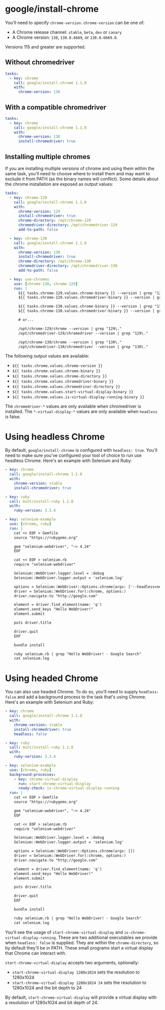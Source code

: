 # google/install-chrome

You'll need to specify `chrome-version`. `chrome-version` can be one of:

- A Chrome release channel: `stable`, `beta`, `dev` or `canary`
- A Chrome version: `130`, `130.0.6669`, or `130.0.6669.0`.

Versions 115 and greater are supported.

## Without chromedriver

```yaml
tasks:
  - key: chrome
    call: google/install-chrome 1.1.0
    with:
      chrome-version: 130
```

## With a compatible chromedriver

```yaml
tasks:
  - key: chrome
    call: google/install-chrome 1.1.0
    with:
      chrome-version: 130
      install-chromedriver: true
```

## Installing multiple chromes

If you are installing multiple versions of chrome and using them within the same task, you'll need to choose where to install them and may want to exclude it from PATH (as the binary names will conflict). Some details about the chrome installation are exposed as output values:

```yaml
tasks:
  - key: chrome-129
    call: google/install-chrome 1.1.0
    with:
      chrome-version: 129
      install-chromedriver: true
      chrome-directory: /opt/chrome-129
      chromedriver-directory: /opt/chromedriver-129
      add-to-path: false

  - key: chrome-130
    call: google/install-chrome 1.1.0
    with:
      chrome-version: 130
      install-chromedriver: true
      chrome-directory: /opt/chrome-130
      chromedriver-directory: /opt/chromedriver-130
      add-to-path: false

  - key: use-chromes
    use: [chrome-130, chrome-129]
    run: |
      ${{ tasks.chrome-129.values.chrome-binary }} --version | grep "129\."
      ${{ tasks.chrome-129.values.chromedriver-binary }} --version | grep "129\."

      ${{ tasks.chrome-130.values.chrome-binary }} --version | grep "130\."
      ${{ tasks.chrome-130.values.chromedriver-binary }} --version | grep "130\."

      # or...

      /opt/chrome-129/chrome --version | grep "129\."
      /opt/chromedriver-129/chromedriver --version | grep "129\."

      /opt/chrome-130/chrome --version | grep "130\."
      /opt/chromedriver-130/chromedriver --version | grep "130\."
```

The following output values are available:

- `${{ tasks.chrome.values.chrome-version }}`
- `${{ tasks.chrome.values.chrome-binary }}`
- `${{ tasks.chrome.values.chrome-directory }}`
- `${{ tasks.chrome.values.chromedriver-binary }}`
- `${{ tasks.chrome.values.chromedriver-directory }}`
- `${{ tasks.chrome.values.start-virtual-display-binary }} `
- `${{ tasks.chrome.values.is-virtual-display-running-binary }} `

The `chromedriver-*` values are only available when chromedriver is installed. The `*-virtual-display-*` values are only available when `headless` is false.

# Using headless Chrome

By default, `google/install-chrome` is configured with `headless: true`. You'll need to make sure you've configured your tool of choice to run use headless Chrome. Here's an example with Selenium and Ruby:

```yml
- key: chrome
  call: google/install-chrome 1.1.0
  with:
    chrome-version: stable
    install-chromedriver: true

- key: ruby
  call: mint/install-ruby 1.1.0
  with:
    ruby-version: 3.3.4

- key: selenium-example
  use: [chrome, ruby]
  run: |
    cat << EOF > Gemfile
    source "https://rubygems.org"

    gem "selenium-webdriver", "~> 4.24"
    EOF

    cat << EOF > selenium.rb
    require "selenium-webdriver"

    Selenium::WebDriver.logger.level = :debug
    Selenium::WebDriver.logger.output = 'selenium.log'

    options = Selenium::WebDriver::Options.chrome(args: ['--headless=new'])
    driver = Selenium::WebDriver.for(:chrome, options:)
    driver.navigate.to "http://google.com"

    element = driver.find_element(name: 'q')
    element.send_keys "Hello WebDriver!"
    element.submit

    puts driver.title

    driver.quit
    EOF

    bundle install

    ruby selenium.rb | grep "Hello WebDriver! - Google Search"
    cat selenium.log
```

# Using headed Chrome

You can also use headed Chrome. To do so, you'll need to supply `headless: false` and add a background process to the task that's using Chrome. Here's an example with Selenium and Ruby:

```yml
- key: chrome
  call: google/install-chrome 1.1.0
  with:
    chrome-version: stable
    install-chromedriver: true
    headless: false

- key: ruby
  call: mint/install-ruby 1.1.0
  with:
    ruby-version: 3.3.4

- key: selenium-example
  use: [chrome, ruby]
  background-processes:
    - key: chrome-virtual-display
      run: start-chrome-virtual-display
      ready-check: is-chrome-virtual-display-running
  run: |
    cat << EOF > Gemfile
    source "https://rubygems.org"

    gem "selenium-webdriver", "~> 4.24"
    EOF

    cat << EOF > selenium.rb
    require "selenium-webdriver"

    Selenium::WebDriver.logger.level = :debug
    Selenium::WebDriver.logger.output = 'selenium.log'

    options = Selenium::WebDriver::Options.chrome(args: [])
    driver = Selenium::WebDriver.for(:chrome, options:)
    driver.navigate.to "http://google.com"

    element = driver.find_element(name: 'q')
    element.send_keys "Hello WebDriver!"
    element.submit

    puts driver.title

    driver.quit
    EOF

    bundle install

    ruby selenium.rb | grep "Hello WebDriver! - Google Search"
    cat selenium.log
```

You'll see the usage of `start-chrome-virtual-display` and `is-chrome-virtual-display-running`. These are two additional executables we provide when `headless: false` is supplied. They are within the `chrome-directory`, so by default they'll be in PATH. These small programs start a virtual display that Chrome can interact with.

`start-chrome-virtual-display` accepts two arguments, optionally:

- `start-chrome-virtual-display 1280x1024` sets the resolution to 1280x1024
- `start-chrome-virtual-display 1280x1024 24` sets the resolution to 1280x1024 and the bit depth to 24

By default, `start-chrome-virtual-display` will provide a virtual display with a resolution of 1280x1024 and bit depth of 24.
